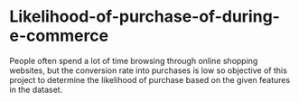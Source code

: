 # Likelihood-of-purchase-of-during-e-commerce
People often spend a lot of time browsing through online shopping websites, but the conversion rate into purchases is low so objective of this project to determine the likelihood of purchase based on the given features in the dataset. 

